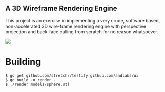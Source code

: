 ## A 3D Wireframe Rendering Engine

This project is an exercise in implementing a very crude, software based,
non-accelerated 3D wire-frame rendering engine with perspective projection
and back-face culling from scratch for no reason whatsoever.

![](https://bitbucket.org/evzijst/3dgo/raw/master/projection.gif)


# Building

    $ go get github.com/stretchr/testify github.com/andlabs/ui
    $ go build -o render .
    $ ./render models/sphere.stl
